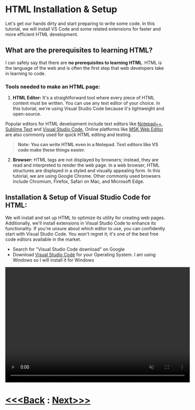 # HTML Installation & Setup

Let's get our hands dirty and start preparing to write some code. In this tutorial, we will install VS Code and some related extensions for faster and more efficient HTML development.

## **What are the prerequisites to learning** HTML?

I can safely say that there are **no prerequisites to learning HTML**. HTML is the language of the web and is often the first step that web developers take in learning to code.

### **Tools needed to make an HTML page:** 

1) **HTML Editor:** It's a straightforward tool where every piece of HTML content must be written. You can use any text editor of your choice. In this tutorial, we're using Visual Studio Code because it's lightweight and open-source.

Popular editors for HTML development include text editors like [Notepad++](https://notepad-plus-plus.org/), [Sublime Text](https://www.sublimetext.com/) and [Visual Studio Code](https://code.visualstudio.com/), Online platforms like [MSK Web Editor](https://jsfiddle.net/ "MSK Web Editor") are also commonly used for quick HTML editing and testing.

> **Note: You can write HTML even in a Notepad. Text editors like VS code make these things easier.**

2) **Browser:** HTML tags are not displayed by browsers; instead, they are read and interpreted to render the web page. In a web browser, HTML structures are displayed in a styled and visually appealing form. In this tutorial, we are using Google Chrome. Other commonly used browsers include Chromium, Firefox, Safari on Mac, and Microsoft Edge.

## **Installation & Setup of Visual Studio Code for HTML:**

We will install and set up HTML to optimize its utility for creating web pages. Additionally, we'll install extensions in Visual Studio Code to enhance its functionality. If you're unsure about which editor to use, you can confidently start with Visual Studio Code. You won't regret it; it's one of the best free code editors available in the market.

-   Search for "Visual Studio Code download" on Google
-   Download [Visual Studio Code](https://code.visualstudio.com/download) for your Operating System. I am using Windows so I will install it for Windows

<video style="width: 581px; height: 362px;" autoplay="autoplay" loop="loop" muted="" controls="controls" width="581" height="362"> <source src="https://cwh-full-next-space.fra1.cdn.digitaloceanspaces.com/tutorial/html-prerequisite/download-vscode.mp4" type="video/mp4">Your browser does not support the video tag.</video>


# [<<<Back](../01_Intro/Introduction.md) : [Next>>>](../03_Element/01_Element.md)